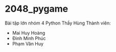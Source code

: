 # 2048_pygame
Bài tập lớn nhóm 4 Python Thầy Hùng
Thành viên:
- Mai Huy Hoàng
- Đinh Minh Phúc
- Phạm Văn Huy
